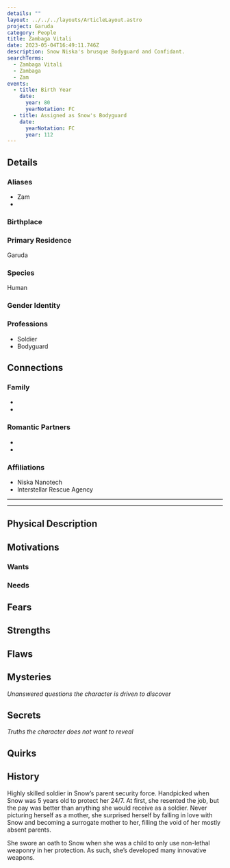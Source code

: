 ```yaml
---
details: ""
layout: ../../../layouts/ArticleLayout.astro
project: Garuda
category: People
title: Zambaga Vitali
date: 2023-05-04T16:49:11.746Z
description: Snow Niska's brusque Bodyguard and Confidant.
searchTerms:
  - Zambaga Vitali
  - Zambaga
  - Zam
events:
  - title: Birth Year
    date:
      year: 80
      yearNotation: FC
  - title: Assigned as Snow's Bodyguard
    date:
      yearNotation: FC
      year: 112
---
```

## Details

### Aliases
* Zam
*

### Birthplace


### Primary Residence

Garuda

### Species

Human

### Gender Identity


### Professions  
* Soldier
* Bodyguard

## Connections

### Family
*
*

### Romantic Partners
*
*

### Affiliations
* Niska Nanotech
* Interstellar Rescue Agency

[use double horizontal rule to add a details pane]::
_____
_____

## Physical Description

## Motivations

### Wants

### Needs

## Fears

## Strengths

## Flaws

## Mysteries
*Unanswered questions the character is driven to discover*

## Secrets
*Truths the character does not want to reveal*

## Quirks

## History

Highly skilled soldier in Snow’s parent security force. Handpicked when Snow was 5 years old to protect her 24/7. At first, she resented the job, but the pay was better than anything she would receive as a soldier. Never picturing herself as a mother, she surprised herself by falling in love with Snow and becoming a surrogate mother to her, filling the void of her mostly absent parents.

She swore an oath to Snow when she was a child to only use non-lethal weaponry in her protection. As such, she’s developed many innovative weapons.